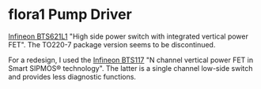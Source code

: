 # flora1 Pump Driver

[Infineon BTS621L1](https://www.infineon.com/cms/en/product/power/smart-low-side-high-side-switches/high-side-switches/classic-profet-12v-automotive-smart-high-side-switch/bts621l1-e3128a/) "High side power switch with integrated vertical power FET".
The TO220-7 package version seems to be discontinued.

For a redesign, I used the [Infineon BTS117](https://www.infineon.com/cms/en/product/power/smart-low-side-high-side-switches/low-side-switches/classic-hitfet-24v/bts117/) "N channel vertical power FET in Smart SIPMOS® technology". The latter is a single channel low-side switch and provides less diagnostic functions.
